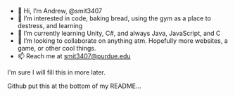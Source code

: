 - 👋 Hi, I’m Andrew, @smit3407
- 👀 I’m interested in code, baking bread, using the gym as a place to destress, and learning
- 🌱 I’m currently learning Unity, C#, and always Java, JavaScript, and C
- 💞️ I’m looking to collaborate on anything atm. Hopefully more websites, a game, or other cool things.
- 📫 Reach me at smit3407@purdue.edu

I'm sure I will fill this in more later.

Github put this at the bottom of my README...
<!---
smit3407/smit3407 is a ✨ special ✨ repository because its `README.md` (this file) appears on your GitHub profile.
You can click the Preview link to take a look at your changes.
--->
